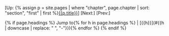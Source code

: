 \[Up: {% assign p = site.pages | where "chapter", page.chapter | sort: "section", "first" | first %}[{{p.title}}]({{site.baseurl}}{{p.url}})\]
\[Next:\]
\[Prev:\]

{% if page.headings %}
Jump to{% for h in page.headings %} \| [{{h}}](#{{h | downcase | replace: " ", "-"}}){% endfor %}
{% endif %}